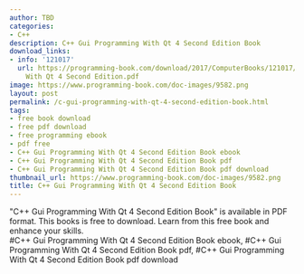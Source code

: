 ```yaml
---
author: TBD
categories:
- C++
description: C++ Gui Programming With Qt 4 Second Edition Book
download_links:
- info: '121017'
  url: https://programming-book.com/download/2017/ComputerBooks/121017/Cpp Gui Programming
    With Qt 4 Second Edition.pdf
image: https://www.programming-book.com/doc-images/9582.png
layout: post
permalink: /c-gui-programming-with-qt-4-second-edition-book.html
tags:
- free book download
- free pdf download
- free programming ebook
- pdf free
- C++ Gui Programming With Qt 4 Second Edition Book ebook
- C++ Gui Programming With Qt 4 Second Edition Book pdf
- C++ Gui Programming With Qt 4 Second Edition Book pdf download
thumbnail_url: https://www.programming-book.com/doc-images/9582.png
title: C++ Gui Programming With Qt 4 Second Edition Book
---
```


 
<div class="item-desc text-justify">
  "C++ Gui Programming With Qt 4 Second Edition Book" is available in PDF format. This books is free to download. Learn from this free book and enhance your skills.
  <br>
  #C++ Gui Programming With Qt 4 Second Edition Book ebook, #C++ Gui Programming With Qt 4 Second Edition Book pdf, #C++ Gui Programming With Qt 4 Second Edition Book pdf download
</div>